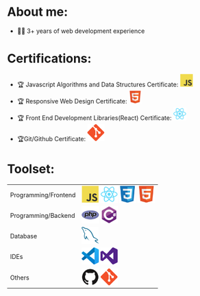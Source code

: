 <div class="container">
      <h1>About me:</h1>
      <ul>
        <li><span>👨‍💻</span> 3+ years of web development experience</li>
      </ul>
      <h1>Certifications:</h1>
      <ul>
        <li><span>🏆</span> Javascript Algorithms and Data Structures Certificate: <a href="https://www.freecodecamp.org/certification/fcc4664bf82-7381-4a26-b24c-0d4439583ac6/javascript-algorithms-and-data-structures" target="_blank"><img src="https://github.com/devicons/devicon/blob/v2.13.0/icons/javascript/javascript-original.svg" width="30" height="30"></a></li>
        <li><span>🏆</span> Responsive Web Design Certificate: <a href="https://www.freecodecamp.org/certification/Yanislav/responsive-web-design"  target="_blank"><img src="https://github.com/devicons/devicon/blob/v2.13.0/icons/html5/html5-original.svg" width="30" height="30"></a></li>
            <li><span>🏆</span> Front End Development Libraries(React) Certificate: <a href="https://www.freecodecamp.org/certification/Yanislav/front-end-development-libraries" target="_blank"><img src="https://github.com/devicons/devicon/blob/v2.13.0/icons/react/react-original.svg" width="30" height="30"></a></li>
            <li><span>🏆</span>Git/Github Certificate: <a href="https://www.udemy.com/certificate/UC-57522a19-65c8-4950-8ba4-71f3db0a7034/" target="_blank"><img src="https://github.com/devicons/devicon/blob/v2.13.0/icons/git/git-original.svg" width="40" height="40"/></a></li>
      </ul>
      <h1>Toolset:</h1>
  
  <table>
  <tr>
    <td>Programming/Frontend</td>
    <td>
        <img src="https://github.com/devicons/devicon/blob/v2.13.0/icons/javascript/javascript-original.svg" width="40" height="40"/>
        <img src="https://github.com/devicons/devicon/blob/v2.13.0/icons/react/react-original.svg" width="40" height="40"/>
        <img src="https://github.com/devicons/devicon/blob/v2.13.0/icons/css3/css3-original.svg" width="40" height="40"/>
        <img src="https://github.com/devicons/devicon/blob/v2.13.0/icons/html5/html5-original.svg" width="40" height="40"/>
    </td>
  </tr>
  <tr>
    <td>Programming/Backend</td>
    <td>
      <img src="https://github.com/devicons/devicon/blob/v2.13.0/icons/php/php-original.svg" width="40" height="40"/>
      <img src="https://github.com/devicons/devicon/blob/v2.13.0/icons/csharp/csharp-original.svg" width="40" height="40"/>
    </td>
  </tr>
  <tr>
    <td>Database</td>
    <td>
      <img src="https://github.com/devicons/devicon/blob/v2.13.0/icons/mysql/mysql-original.svg" width="40" height="40"/>
    </td>
  </tr>
  <tr>
    <td>IDEs</td>
    <td>
      <img src="https://github.com/devicons/devicon/blob/v2.13.0/icons/vscode/vscode-original.svg" width="40" height="40"/>
      <img src="https://github.com/devicons/devicon/blob/v2.13.0/icons/visualstudio/visualstudio-plain.svg" width="40" height="40"/>
    </td>
  </tr>
  <tr>
    <td>Others</td>
    <td>
      <img src="https://github.com/devicons/devicon/blob/v2.13.0/icons/github/github-original.svg" width="40" height="40"/>
      <img src="https://github.com/devicons/devicon/blob/v2.13.0/icons/git/git-original.svg" width="40" height="40"/>
    </td>
  </tr>
</table>
</div>
